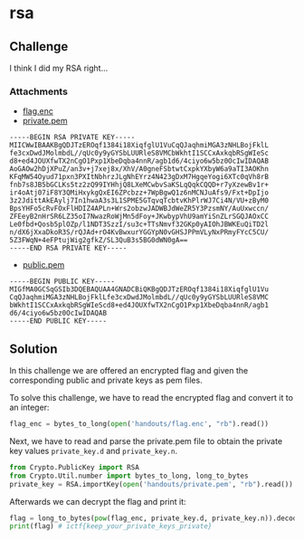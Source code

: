 
# rsa

## Challenge
I think I did my RSA right...

### Attachments
- [flag.enc](./handouts/flag.enc)
- [private.pem](./handouts/private.pem)
```
-----BEGIN RSA PRIVATE KEY-----
MIICWwIBAAKBgQDJTzEROqf1384i18XiqfglU1VuCqQJaqhmiMGA3zNHLBojFklL
fe3cxDwdJMolmbdL//qUc0y9yGYSbLUURleS8VMCbWkhtI1SCCxAxkqbRSgWIeSc
d8+ed4JOUXfwTX2nCgO1Pxp1XbeDqba4nnR/agb1d6/4ciyo6w5bz0OcIwIDAQAB
AoGAOw2hDjXPuZ/an3v+j7xej8x/XhV/A0gneFSbtwtCxpkYXbyW6a9aTI3AOKhn
KFqMW54Oyud71pxn3PXItNbhrzJLgNhEYrz4N423gDxM7HgqeYogi6XTc0qVh8rB
fnb7s8JB5bGCLKs5tz2zQ99IYHhjQ8LXeMCwbvSaKSLqQqkCQQD+r7yXzewBv1r+
ir4oAtj07iF8Y3QMiHxykgQxEI6ZPcbzz+7WpBgwQ1z6nMCNJuAfs9/Fxt+DpIjo
3z2JdittAkEAylj7In1hwaA3s3L1SPME5GTqvqTcbtvKhPlrWJ7Ci4N/VU+zByM0
BpsYHFo5cRvFOxFlHDIZ4APLn+Wrs2obzwJADWBJdWeZR5Y3PzsmNY/AuUxwccn/
ZFEeyB2nHrSR6LZ35oI7NwazRoWjMn5dFoy+JKwbypVhU9amYiSnZLrSGQJAOxCC
Le0fbd+Qosb5plOZp/l1NDT3SzzI/su3c+TTsNmvf32GKp0yAIOhJBWKEuQiTD2l
n/dX6jXxaDkoR3S/rQJAd+rO4KvBwxurYGGYpN0vGHSJPPmVLyNxPRmyFYcC5CU/
5Z3FWqN+4eFPtujWig2gfkZ/SL3QuB3s5BG0dWN0gA==
-----END RSA PRIVATE KEY-----
```
- [public.pem](./handouts/public.pem)
 ```
-----BEGIN PUBLIC KEY-----
MIGfMA0GCSqGSIb3DQEBAQUAA4GNADCBiQKBgQDJTzEROqf1384i18XiqfglU1Vu
CqQJaqhmiMGA3zNHLBojFklLfe3cxDwdJMolmbdL//qUc0y9yGYSbLUURleS8VMC
bWkhtI1SCCxAxkqbRSgWIeScd8+ed4JOUXfwTX2nCgO1Pxp1XbeDqba4nnR/agb1
d6/4ciyo6w5bz0OcIwIDAQAB
-----END PUBLIC KEY-----
```

## Solution
In this challenge we are offered an encrypted flag and given the corresponding public and private keys as pem files.

To solve this challenge, we have to read the encrypted flag and convert it to an integer:
```python
flag_enc = bytes_to_long(open('handouts/flag.enc', "rb").read())
```

Next, we have to read and parse the private.pem file to obtain the private key values `private_key.d` and `private_key.n`.
```python
from Crypto.PublicKey import RSA
from Crypto.Util.number import bytes_to_long, long_to_bytes
private_key = RSA.importKey(open('handouts/private.pem', "rb").read())
```

Afterwards we can decrypt the flag and print it:
```python
flag = long_to_bytes(pow(flag_enc, private_key.d, private_key.n)).decode()
print(flag) # ictf{keep_your_private_keys_private}
```
